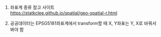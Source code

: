 1. 좌표계 종류 참고 사이트  
https://statkclee.github.io/spatial/geo-spatial-r.html

2. 공공데이터는 EPSG5181좌표계에서 transform할 때 X, Y좌표는 Y, X로 바꿔서 봐야 함
